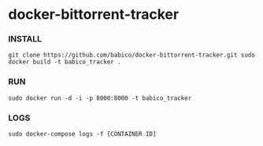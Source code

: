# docker-bittorrent-tracker

### INSTALL
`
git clone https://github.com/babico/docker-bittorrent-tracker.git
sudo docker build -t babico_tracker .
`

### RUN
`
sudo docker run -d -i -p 8000:8000 -t babico_tracker
`

### LOGS
`
sudo docker-compose logs -f [CONTAINER ID]
`
